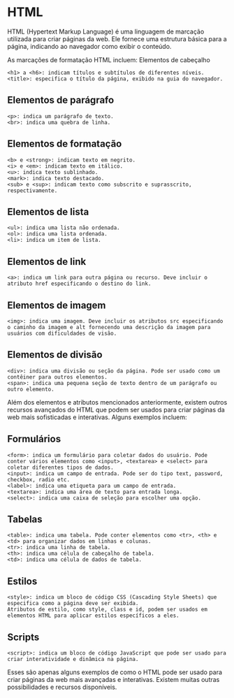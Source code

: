 # HTML

HTML (Hypertext Markup Language) é uma linguagem de marcação utilizada para criar páginas da web. Ele fornece uma estrutura básica para a página, indicando ao navegador como exibir o conteúdo.

As marcações de formatação HTML incluem:
Elementos de cabeçalho

    <h1> a <h6>: indicam títulos e subtítulos de diferentes níveis.
    <title>: especifica o título da página, exibido na guia do navegador.

## Elementos de parágrafo

    <p>: indica um parágrafo de texto.
    <br>: indica uma quebra de linha.

## Elementos de formatação

    <b> e <strong>: indicam texto em negrito.
    <i> e <em>: indicam texto em itálico.
    <u>: indica texto sublinhado.
    <mark>: indica texto destacado.
    <sub> e <sup>: indicam texto como subscrito e suprasscrito, respectivamente.

## Elementos de lista

    <ul>: indica uma lista não ordenada.
    <ol>: indica uma lista ordenada.
    <li>: indica um item de lista.

## Elementos de link

    <a>: indica um link para outra página ou recurso. Deve incluir o atributo href especificando o destino do link.

## Elementos de imagem

    <img>: indica uma imagem. Deve incluir os atributos src especificando o caminho da imagem e alt fornecendo uma descrição da imagem para usuários com dificuldades de visão.

## Elementos de divisão

    <div>: indica uma divisão ou seção da página. Pode ser usado como um contêiner para outros elementos.
    <span>: indica uma pequena seção de texto dentro de um parágrafo ou outro elemento.

Além dos elementos e atributos mencionados anteriormente, existem outros recursos avançados do HTML que podem ser usados ​​para criar páginas da web mais sofisticadas e interativas. Alguns exemplos incluem:

## Formulários

    <form>: indica um formulário para coletar dados do usuário. Pode conter vários elementos como <input>, <textarea> e <select> para coletar diferentes tipos de dados.
    <input>: indica um campo de entrada. Pode ser do tipo text, password, checkbox, radio etc.
    <label>: indica uma etiqueta para um campo de entrada.
    <textarea>: indica uma área de texto para entrada longa.
    <select>: indica uma caixa de seleção para escolher uma opção.

## Tabelas

    <table>: indica uma tabela. Pode conter elementos como <tr>, <th> e <td> para organizar dados em linhas e colunas.
    <tr>: indica uma linha de tabela.
    <th>: indica uma célula de cabeçalho de tabela.
    <td>: indica uma célula de dados de tabela.

## Estilos

    <style>: indica um bloco de código CSS (Cascading Style Sheets) que especifica como a página deve ser exibida.
    Atributos de estilo, como style, class e id, podem ser usados ​​em elementos HTML para aplicar estilos específicos a eles.

## Scripts

    <script>: indica um bloco de código JavaScript que pode ser usado para criar interatividade e dinâmica na página.
    

Esses são apenas alguns exemplos de como o HTML pode ser usado para criar páginas da web mais avançadas e interativas. Existem muitas outras possibilidades e recursos disponíveis.